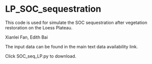 # LP_SOC_sequestration
This code is used for simulate the SOC sequestration after vegetation restoration on the Loess Plateau.

Xianlei Fan, Edith Bai

The input data can be found in the main text data availability link.

Click SOC_seq_LP.py to download.
